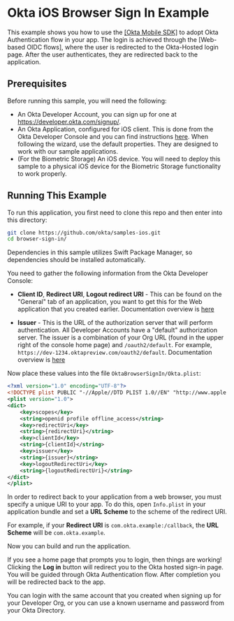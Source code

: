 # Okta iOS Browser Sign In Example

This example shows you how to use the [[Okta Mobile SDK]](https://github.com/okta/okta-mobile-swift) to adopt Okta Authentication flow in your app. The login is achieved through the [Web-based OIDC flows], where the user is redirected to the Okta-Hosted login page.  After the user authenticates, they are redirected back to the application.


## Prerequisites

Before running this sample, you will need the following:

* An Okta Developer Account, you can sign up for one at https://developer.okta.com/signup/.
* An Okta Application, configured for iOS client. This is done from the Okta Developer Console and you can find instructions [here][OIDC Native iOS Application Setup Instructions].  When following the wizard, use the default properties.  They are designed to work with our sample applications.
* (For the Biometric Storage) An iOS device. You will need to deploy this sample to a physical iOS device for the Biometric Storage functionality to work properly.


## Running This Example

To run this application, you first need to clone this repo and then enter into this directory:

```bash
git clone https://github.com/okta/samples-ios.git
cd browser-sign-in/
```

Dependencies in this sample utilizes Swift Package Manager, so dependencies should be installed automatically.

You need to gather the following information from the Okta Developer Console:

- **Client ID**, **Redirect URI**, **Logout redirect URI** - This can be found on the "General" tab of an application, you want to get this for the Web application that you created earlier.
Documentation overview is [here](https://developer.okta.com/docs/guides/find-your-app-credentials/overview/)

- **Issuer** - This is the URL of the authorization server that will perform authentication.  All Developer Accounts have a "default" authorization server.  The issuer is a combination of your Org URL (found in the upper right of the console home page) and `/oauth2/default`. For example, `https://dev-1234.oktapreview.com/oauth2/default`.
Documentation overview is [here](https://developer.okta.com/docs/guides/find-your-domain/overview/)

Now place these values into the file `OktaBrowserSignIn/Okta.plist`:

```xml
<?xml version="1.0" encoding="UTF-8"?>
<!DOCTYPE plist PUBLIC "-//Apple//DTD PLIST 1.0//EN" "http://www.apple.com/DTDs/PropertyList-1.0.dtd">
<plist version="1.0">
<dict>
    <key>scopes</key>
    <string>openid profile offline_access</string>
    <key>redirectUri</key>
    <string>{redirectUri}</string>
    <key>clientId</key>
    <string>{clientId}</string>
    <key>issuer</key>
    <string>{issuer}</string>
    <key>logoutRedirectUri</key>
    <string>{logoutRedirectUri}</string>
</dict>
</plist>

```

In order to redirect back to your application from a web browser, you must specify a unique URI to your app. To do this, open `Info.plist` in your application bundle and set a **URL Scheme** to the scheme of the redirect URI.

For example, if your **Redirect URI** is `com.okta.example:/callback`, the **URL Scheme** will be `com.okta.example`.

Now you can build and run the application.

If you see a home page that prompts you to login, then things are working!  Clicking the **Log in** button will redirect you to the Okta hosted sign-in page. You will be guided through Okta Authentication flow. After completion you will be redirected back to the app.

You can login with the same account that you created when signing up for your Developer Org, or you can use a known username and password from your Okta Directory.

[OIDC Native iOS Application Setup Instructions]: https://developer.okta.com/quickstart/#/ios/nodejs/express
